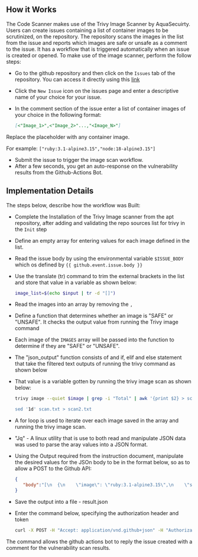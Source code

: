 ## How it Works

The Code Scanner makes use of the Trivy Image Scanner by AquaSecuirty. Users can create issues containing a list of container images to be scrutinized, on the repository.
The repository scans the images in the list from the issue and reports which images are safe or unsafe as a comment to the issue. It has a workflow that is triggered automatically when an issue is created or opened. To make use of the image scanner, perform the follow steps:

-  Go to the github repository and then click on the `Issues` tab of the repository. You can access it directly using this [link](https://github.com/amadinathaniel/cloud-starter/issues)

-  Click the `New Issue` icon on the issues page and enter a descriptive name of your choice for your issue.
-  In the comment section of the issue enter a list of container images of your choice in the following format:
   ~~~ Markdown
   [<"Image_1>",<"Image_2>"...,"<Image_N>"]
   ~~~

Replace the placeholder with any container image.

For example:
`["ruby:3.1-alpine3.15","node:18-alpine3.15"]`

-  Submit the issue to trigger the image scan workflow.
-  After a few seconds, you get an auto-response on the vulnerability results from the Github-Actions Bot.
## Implementation Details
The steps below, describe how the workflow was Built:

-  Complete the Installation of the Trivy Image scanner from the apt repository, after adding and validating the repo sources list for trivy in the `Init` step
-  Define an empty array for entering values for each image defined in the list.
-  Read the issue body by using the environmental variable `$ISSUE_BODY` which os defined by `{{ github.event.issue.body }}`
-  Use the translate (tr) command to trim the external brackets in the list and store that value in a variable as shown below:

   ~~~ Bash
   image_list=$(echo $input | tr -d "[]")
   ~~~

-  Read the images into an array by removing the `,` 
-  Define a function that determines whether an image is "SAFE" or "UNSAFE". It checks the output value from running the Trivy image command 
-  Each image of the `IMAGES` array will be passed into the function to determine if they are "SAFE" or "UNSAFE". 
-  The "json_output" function consists of and if, elif and else statement that take the filtered text outputs of running the trivy command as shown below
-  That value is a variable gotten by running the trivy image scan as shown below:

   ~~~ Bash
   trivy image --quiet $image | grep -i "Total" | awk '{print $2} > scan.txt

   sed '1d' scan.txt > scan2.txt
   ~~~

-  A for loop is used to iterate over each image saved in the array and running the trivy image scan.
-  "Jq" - A linux utility that is use to both read and manipulate JSON data was used to parse the aray values into a JSON format.
-  Using the Output required from the instruction document, manipulate the desired values for the JSOn body to be in the format below, so as to allow a POST to the Github    API:

   ~~~ json
   {
      "body":"[\n  {\n    \"image\": \"ruby:3.1-alpine3.15\",\n    \"status\": \"SAFE\"\n  },\n  {\n    \"image\": \"node:18-alpine3.15\",\n    \"status\": \"SAFE\"\n           },\n  {\n    \"image\": \"python:2.7-alpine\",\n    \"status\": \"UNSAFE\"\n  }\n]"
   }
   ~~~

-  Save the output into a file - result.json
-  Enter the command below, specifying the authorization header and token

   ~~~ Bash
   curl -X POST -H "Accept: application/vnd.github+json" -H "Authorization: token $GITHUB_TOKEN" https://api.github.com/repos/amadinathaniel/cloud-starter/issues/${{        github.event.issue.number }}/comments -g -d @result.json
   ~~~

The command allows the github actions bot to reply the issue created with a comment for the vulnerability scan results. 
